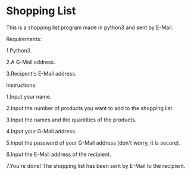 # Shopping List


This is a shopping list program made in python3 and sent by E-Mail.


Requirements:


1.Python3.

2.A G-Mail address.

3.Recipent's E-Mail address.


Instructions:


1.Input your name.

2.Input the number of products you want to add to the shopping list.

3.Input the names and the quantities of the products.

4.Input your G-Mail address.

5.Input the password of your G-Mail address (don't worry, it is secure).

6.Input the E-Mail address of the recipient.

7.You're done! The shopping list has been sent by E-Mail to the recipient.

